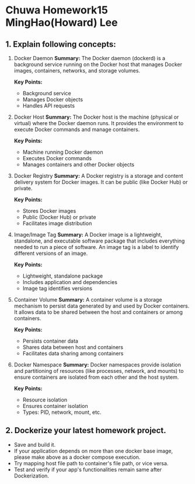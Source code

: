 # Chuwa Homework15 MingHao(Howard) Lee 
## 1. Explain following concepts:
1. Docker Daemon
   **Summary:** The Docker daemon (dockerd) is a background service running on the Docker host that manages Docker images, containers, networks, and storage volumes.
   
   **Key Points:**
   - Background service
   - Manages Docker objects
   - Handles API requests

2. Docker Host
   **Summary:** The Docker host is the machine (physical or virtual) where the Docker daemon runs. It provides the environment to execute Docker commands and manage containers.
   
   **Key Points:**
   - Machine running Docker daemon
   - Executes Docker commands
   - Manages containers and other Docker objects

3. Docker Registry
   **Summary:** A Docker registry is a storage and content delivery system for Docker images. It can be public (like Docker Hub) or private.
   
   **Key Points:**
   - Stores Docker images
   - Public (Docker Hub) or private
   - Facilitates image distribution

4. Image/Image Tag
   **Summary:** A Docker image is a lightweight, standalone, and executable software package that includes everything needed to run a piece of software. An image tag is a label to identify different versions of an image.
   
   **Key Points:**
   - Lightweight, standalone package
   - Includes application and dependencies
   - Image tag identifies versions

5. Container Volume
   **Summary:** A container volume is a storage mechanism to persist data generated by and used by Docker containers. It allows data to be shared between the host and containers or among containers.
   
   **Key Points:**
   - Persists container data
   - Shares data between host and containers
   - Facilitates data sharing among containers

6. Docker Namespace
   **Summary:** Docker namespaces provide isolation and partitioning of resources (like processes, network, and mounts) to ensure containers are isolated from each other and the host system.
   
   **Key Points:**
   - Resource isolation
   - Ensures container isolation
   - Types: PID, network, mount, etc.

## 2. Dockerize your latest homework project.
   - Save and build it.
   - If your application depends on more than one docker base image, please make above as a docker compose execution.
   - Try mapping host file path to container's file path, or vice versa.
   - Test and verify if your app's functionalities remain same after Dockerization.
